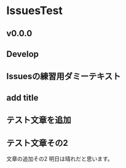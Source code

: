 # IssuesTest

## v0.0.0

## Develop


## Issuesの練習用ダミーテキスト

## add title

## テスト文章を追加

## テスト文章その2

文章の追加その2
明日は晴れだと思います。
